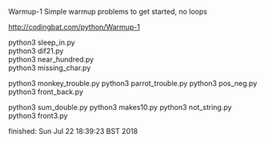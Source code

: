 Warmup-1
Simple warmup problems to get started, no loops

http://codingbat.com/python/Warmup-1



python3 sleep_in.py  
python3 dif21.py  
python3 near_hundred.py  
python3 missing_char.py 

python3 monkey_trouble.py
python3 parrot_trouble.py
python3 pos_neg.py
python3 front_back.py


python3 sum_double.py
python3 makes10.py
python3 not_string.py
python3 front3.py

finished: Sun Jul 22 18:39:23 BST 2018






